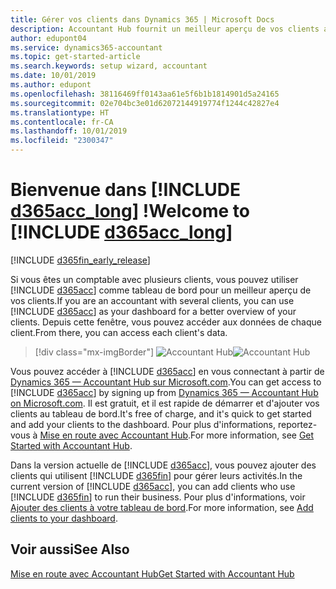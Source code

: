 ```yaml
---
title: Gérer vos clients dans Dynamics 365 | Microsoft Docs
description: Accountant Hub fournit un meilleur aperçu de vos clients afin de basculer facilement d'un client à un autre.
author: edupont04
ms.service: dynamics365-accountant
ms.topic: get-started-article
ms.search.keywords: setup wizard, accountant
ms.date: 10/01/2019
ms.author: edupont
ms.openlocfilehash: 38116469ff0143aa61e5f6b1b1814901d5a24165
ms.sourcegitcommit: 02e704bc3e01d62072144919774f1244c42827e4
ms.translationtype: HT
ms.contentlocale: fr-CA
ms.lasthandoff: 10/01/2019
ms.locfileid: "2300347"
---
```

# <a name="welcome-to-include-d365acc_longincludesd365acc_long_mdmd"></a><span data-ttu-id="cbbe4-103">Bienvenue dans [!INCLUDE [d365acc_long](includes/d365acc_long_md.md)] !</span><span class="sxs-lookup"><span data-stu-id="cbbe4-103">Welcome to [!INCLUDE [d365acc_long](includes/d365acc_long_md.md)]</span></span>
[!INCLUDE [d365fin_early_release](includes/d365fin_early_release.md.md)]

<span data-ttu-id="cbbe4-104">Si vous êtes un comptable avec plusieurs clients, vous pouvez utiliser [!INCLUDE [d365acc](includes/d365acc_md.md)] comme tableau de bord pour un meilleur aperçu de vos clients.</span><span class="sxs-lookup"><span data-stu-id="cbbe4-104">If you are an accountant with several clients, you can use [!INCLUDE [d365acc](includes/d365acc_md.md)] as your dashboard for a better overview of your clients.</span></span> <span data-ttu-id="cbbe4-105">Depuis cette fenêtre, vous pouvez accéder aux données de chaque client.</span><span class="sxs-lookup"><span data-stu-id="cbbe4-105">From there, you can access each client's data.</span></span>  

> [!div class="mx-imgBorder"]
> <span data-ttu-id="cbbe4-106">![Accountant Hub](./media/accountant-get-started/accountant-dashboard.png)</span><span class="sxs-lookup"><span data-stu-id="cbbe4-106">![Accountant Hub](./media/accountant-get-started/accountant-dashboard.png)</span></span>

<span data-ttu-id="cbbe4-107">Vous pouvez accéder à [!INCLUDE [d365acc](includes/d365acc_md.md)] en vous connectant à partir de [Dynamics 365 — Accountant Hub sur Microsoft.com](https://www.microsoft.com/en-us/dynamics365/financial-insights-for-accountants).</span><span class="sxs-lookup"><span data-stu-id="cbbe4-107">You can get access to [!INCLUDE [d365acc](includes/d365acc_md.md)] by signing up from [Dynamics 365 — Accountant Hub on Microsoft.com](https://www.microsoft.com/en-us/dynamics365/financial-insights-for-accountants).</span></span> <span data-ttu-id="cbbe4-108">Il est gratuit, et il est rapide de démarrer et d'ajouter vos clients au tableau de bord.</span><span class="sxs-lookup"><span data-stu-id="cbbe4-108">It's free of charge, and it's quick to get started and add your clients to the dashboard.</span></span> <span data-ttu-id="cbbe4-109">Pour plus d'informations, reportez-vous à [Mise en route avec Accountant Hub](get-started.md).</span><span class="sxs-lookup"><span data-stu-id="cbbe4-109">For more information, see [Get Started with Accountant Hub](get-started.md).</span></span>  

<span data-ttu-id="cbbe4-110">Dans la version actuelle de [!INCLUDE [d365acc](includes/d365acc_md.md)], vous pouvez ajouter des clients qui utilisent [!INCLUDE [d365fin](includes/d365fin_long_md.md)] pour gérer leurs activités.</span><span class="sxs-lookup"><span data-stu-id="cbbe4-110">In the current version of [!INCLUDE [d365acc](includes/d365acc_md.md)], you can add clients who use [!INCLUDE [d365fin](includes/d365fin_long_md.md)] to run their business.</span></span> <span data-ttu-id="cbbe4-111">Pour plus d'informations, voir [Ajouter des clients à votre tableau de bord](add-client.md).</span><span class="sxs-lookup"><span data-stu-id="cbbe4-111">For more information, see [Add clients to your dashboard](add-client.md).</span></span>  

## <a name="see-also"></a><span data-ttu-id="cbbe4-112">Voir aussi</span><span class="sxs-lookup"><span data-stu-id="cbbe4-112">See Also</span></span>
[<span data-ttu-id="cbbe4-113">Mise en route avec Accountant Hub</span><span class="sxs-lookup"><span data-stu-id="cbbe4-113">Get Started with Accountant Hub</span></span>](get-started.md)  
